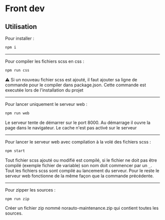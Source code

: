 # Front dev



## Utilisation

Pour installer :

```bash
npm i
```

---

Pour compiler les fichiers scss en css :

```bash
npm run css
```

:warning: Si un nouveau fichier scss est ajouté, il faut ajouter sa ligne de commande pour le compiler dans package.json. Cette commande est executée lors de l'installation du projet

---

Pour lancer uniquement le serveur web :

```bash
npm run web
```

Le serveur tente de démarrer sur le port 8000. Au démarrage il ouvre la page dans le navigateur. Le cache n'est pas activé sur le serveur

---

Pour lancer le serveur web avec compilation à la volé des fichiers scss :

```bash
npm start
```

Tout fichier scss ajouté ou modifié est compilé, si le fichier ne doit pas être compilé (exemple fichier de variable) son nom doit commencer par un `_`. Tout les fichiers scss sont compilé au lancement du serveur. Pour le reste le serveur web fonctionne de la même façon que la commande précédente.

---

Pour zipper les sources :

```bash
npm run zip
```

Créer un fichier zip nommé norauto-maintenance.zip qui contient toutes les sources.